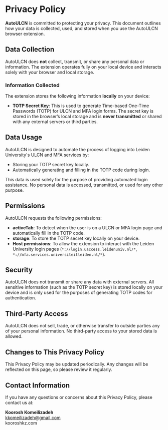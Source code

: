 # Privacy Policy

**AutoULCN** is committed to protecting your privacy. This document outlines how your data is collected, used, and stored when you use the AutoULCN browser extension.

## Data Collection

AutoULCN does **not** collect, transmit, or share any personal data or information. The extension operates fully on your local device and interacts solely with your browser and local storage.

### Information Collected
The extension stores the following information **locally** on your device:
- **TOTP Secret Key**: This is used to generate Time-based One-Time Passwords (TOTP) for ULCN and MFA login forms. The secret key is stored in the browser’s local storage and is **never transmitted** or shared with any external servers or third parties.

## Data Usage

AutoULCN is designed to automate the process of logging into Leiden University's ULCN and MFA services by:
- Storing your TOTP secret key locally.
- Automatically generating and filling in the TOTP code during login.

This data is used solely for the purpose of providing automated login assistance. No personal data is accessed, transmitted, or used for any other purpose.

## Permissions

AutoULCN requests the following permissions:
- **activeTab**: To detect when the user is on a ULCN or MFA login page and automatically fill in the TOTP code.
- **storage**: To store the TOTP secret key locally on your device.
- **Host permissions**: To allow the extension to interact with the Leiden University login pages (`*://login.uaccess.leidenuniv.nl/*`, `*://mfa.services.universiteitleiden.nl/*`).

## Security

AutoULCN does not transmit or share any data with external servers. All sensitive information (such as the TOTP secret key) is stored locally on your device and is only used for the purposes of generating TOTP codes for authentication.

## Third-Party Access

AutoULCN does not sell, trade, or otherwise transfer to outside parties any of your personal information. No third-party access to your stored data is allowed.

## Changes to This Privacy Policy

This Privacy Policy may be updated periodically. Any changes will be reflected on this page, so please review it regularly.

## Contact Information

If you have any questions or concerns about this Privacy Policy, please contact us at:

**Koorosh Komeilizadeh**  
kkomeilizadeh@gmail.com  
kooroshkz.com
